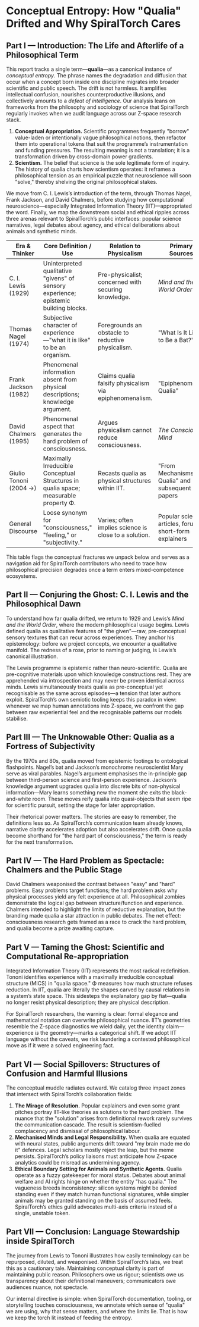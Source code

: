 # Conceptual Entropy: How "Qualia" Drifted and Why SpiralTorch Cares

## Part I — Introduction: The Life and Afterlife of a Philosophical Term

This report tracks a single term—**qualia**—as a canonical instance of *conceptual entropy*. The phrase names the degradation and diffusion that occur when a concept born inside one discipline migrates into broader scientific and public speech. The drift is not harmless. It amplifies intellectual confusion, nourishes counterproductive illusions, and collectively amounts to a *defeat of intelligence*. Our analysis leans on frameworks from the philosophy and sociology of science that SpiralTorch regularly invokes when we audit language across our Z-space research stack.

1. **Conceptual Appropriation.** Scientific programmes frequently "borrow" value-laden or intentionally vague philosophical notions, then refactor them into operational tokens that suit the programme’s instrumentation and funding pressures. The resulting meaning is not a translation; it is a transformation driven by cross-domain power gradients.
2. **Scientism.** The belief that science is the sole legitimate form of inquiry. The history of qualia charts how scientism operates: it reframes a philosophical tension as an empirical puzzle that neuroscience will soon "solve," thereby shelving the original philosophical stakes.

We move from C. I. Lewis’s introduction of the term, through Thomas Nagel, Frank Jackson, and David Chalmers, before studying how computational neuroscience—especially Integrated Information Theory (IIT)—appropriated the word. Finally, we map the downstream social and ethical ripples across three arenas relevant to SpiralTorch’s public interfaces: popular science narratives, legal debates about agency, and ethical deliberations about animals and synthetic minds.

<table>
  <thead>
    <tr>
      <th>Era &amp; Thinker</th>
      <th>Core Definition / Use</th>
      <th>Relation to Physicalism</th>
      <th>Primary Sources</th>
    </tr>
  </thead>
  <tbody>
    <tr>
      <td>C. I. Lewis (1929)</td>
      <td>Uninterpreted qualitative "givens" of sensory experience; epistemic building blocks.</td>
      <td>Pre-physicalist; concerned with securing knowledge.</td>
      <td><em>Mind and the World Order</em></td>
    </tr>
    <tr>
      <td>Thomas Nagel (1974)</td>
      <td>Subjective character of experience—"what it is like" to be an organism.</td>
      <td>Foregrounds an obstacle to reductive physicalism.</td>
      <td>"What Is It Like to Be a Bat?"</td>
    </tr>
    <tr>
      <td>Frank Jackson (1982)</td>
      <td>Phenomenal information absent from physical descriptions; knowledge argument.</td>
      <td>Claims qualia falsify physicalism via epiphenomenalism.</td>
      <td>"Epiphenomenal Qualia"</td>
    </tr>
    <tr>
      <td>David Chalmers (1995)</td>
      <td>Phenomenal aspect that generates the hard problem of consciousness.</td>
      <td>Argues physicalism cannot reduce consciousness.</td>
      <td><em>The Conscious Mind</em></td>
    </tr>
    <tr>
      <td>Giulio Tononi (2004 →)</td>
      <td>Maximally Irreducible Conceptual Structures in qualia space; measurable property Φ.</td>
      <td>Recasts qualia as physical structures within IIT.</td>
      <td>"From Mechanisms to Qualia" and subsequent IIT papers</td>
    </tr>
    <tr>
      <td>General Discourse</td>
      <td>Loose synonym for "consciousness," "feeling," or "subjectivity."</td>
      <td>Varies; often implies science is close to a solution.</td>
      <td>Popular science articles, forums, short-form explainers</td>
    </tr>
  </tbody>
</table>

This table flags the conceptual fractures we unpack below and serves as a navigation aid for SpiralTorch contributors who need to trace how philosophical precision degrades once a term enters mixed-competence ecosystems.

## Part II — Conjuring the Ghost: C. I. Lewis and the Philosophical Dawn

To understand how far qualia drifted, we return to 1929 and Lewis’s *Mind and the World Order*, where the modern philosophical usage begins. Lewis defined qualia as qualitative features of "the given"—raw, pre-conceptual sensory textures that can recur across experiences. They anchor his epistemology: before we project concepts, we encounter a qualitative manifold. The redness of a rose, prior to naming or judging, is Lewis’s canonical illustration.

The Lewis programme is epistemic rather than neuro-scientific. Qualia are pre-cognitive materials upon which knowledge constructions rest. They are apprehended via introspection and may never be proven identical across minds. Lewis simultaneously treats qualia as pre-conceptual yet recognisable as the same across episodes—a tension that later authors exploit. SpiralTorch’s own semiotic tooling keeps this paradox in view: whenever we map human annotations into Z-space, we confront the gap between raw experiential feel and the recognisable patterns our models stabilise.

## Part III — The Unknowable Other: Qualia as a Fortress of Subjectivity

By the 1970s and 80s, qualia moved from epistemic footings to ontological flashpoints. Nagel’s bat and Jackson’s monochrome neuroscientist Mary serve as viral parables. Nagel’s argument emphasises the in-principle gap between third-person science and first-person experience. Jackson’s knowledge argument upgrades qualia into discrete bits of non-physical information—Mary learns something new the moment she exits the black-and-white room. These moves reify qualia into quasi-objects that seem ripe for scientific pursuit, setting the stage for later appropriation.

Their rhetorical power matters. The stories are easy to remember, the definitions less so. As SpiralTorch’s communication team already knows, narrative clarity accelerates adoption but also accelerates drift. Once qualia become shorthand for "the hard part of consciousness," the term is ready for the next transformation.

## Part IV — The Hard Problem as Spectacle: Chalmers and the Public Stage

David Chalmers weaponised the contrast between "easy" and "hard" problems. Easy problems target functions; the hard problem asks why physical processes yield any felt experience at all. Philosophical zombies demonstrate the logical gap between structure/function and experience. Chalmers intended to highlight the limits of reductive explanation, but the branding made qualia a star attraction in public debates. The net effect: consciousness research gets framed as a race to crack the hard problem, and qualia become a prize awaiting capture.

## Part V — Taming the Ghost: Scientific and Computational Re-appropriation

Integrated Information Theory (IIT) represents the most radical redefinition. Tononi identifies experience with a maximally irreducible conceptual structure (MICS) in "qualia space." Φ measures how much structure refuses reduction. In IIT, qualia are literally the shapes carved by causal relations in a system’s state space. This sidesteps the explanatory gap by fiat—qualia no longer resist physical description; they are physical description.

For SpiralTorch researchers, the warning is clear: formal elegance and mathematical notation can overwrite philosophical nuance. IIT’s geometries resemble the Z-space diagnostics we wield daily, yet the identity claim—experience *is* the geometry—marks a categorical shift. If we adopt IIT language without the caveats, we risk laundering a contested philosophical move as if it were a solved engineering fact.

## Part VI — Social Spillovers: Structures of Confusion and Harmful Illusions

The conceptual muddle radiates outward. We catalog three impact zones that intersect with SpiralTorch’s collaboration fields:

1. **The Mirage of Resolution.** Popular explainers and even some grant pitches portray IIT-like theories as solutions to the hard problem. The nuance that the "solution" arises from definitional rework rarely survives the communication cascade. The result is scientism-fuelled complacency and dismissal of philosophical labour.
2. **Mechanised Minds and Legal Responsibility.** When qualia are equated with neural states, public arguments drift toward "my brain made me do it" defences. Legal scholars mostly reject the leap, but the meme persists. SpiralTorch’s policy liaisons must anticipate how Z-space analytics could be misread as undermining agency.
3. **Ethical Boundary Setting for Animals and Synthetic Agents.** Qualia operate as a fuzzy gatekeeper for moral status. Debates about animal welfare and AI rights hinge on whether the entity "has qualia." The vagueness breeds inconsistency: silicon systems might be denied standing even if they match human functional signatures, while simpler animals may be granted standing on the basis of assumed feels. SpiralTorch’s ethics guild advocates multi-axis criteria instead of a single, unstable token.

## Part VII — Conclusion: Language Stewardship inside SpiralTorch

The journey from Lewis to Tononi illustrates how easily terminology can be repurposed, diluted, and weaponised. Within SpiralTorch’s labs, we treat this as a cautionary tale. Maintaining conceptual clarity is part of maintaining public reason. Philosophers owe us rigour; scientists owe us transparency about their definitional maneuvers; communicators owe audiences nuance, not spectacle.

Our internal directive is simple: when SpiralTorch documentation, tooling, or storytelling touches consciousness, we annotate which sense of "qualia" we are using, why that sense matters, and where the limits lie. That is how we keep the torch lit instead of feeding the entropy.
